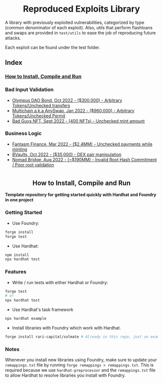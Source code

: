 # <h1 align="center"> Reproduced Exploits Library </h1>
A library with previously exploited vulnerabilities, categorized by type (common denominator of each exploit). Also, utils that perform flashloans and swaps are provided in `test/utils` to ease the job of reproducing future attacks.
 
Each exploit can be found under the test folder.

## Index
### [How to Install, Compile and Run](https://github.com/coinspect/prev-exploit-library#-hardhat-x-foundry-template-)

### Bad Input Validation
- [Olympus DAO Bond, Oct 2022 - ($300,000) - Arbitrary Tokens/Unchecked transfers](/test/Bad_Data_Validation/Bond_OlympusDAO.attack.sol)
- [Multichain a.k.a AnySwap, Jan 2022 - ($960,000) - Arbitrary Tokens/Unchecked Permit](/test/Bad_Data_Validation/Multichain_Permit.attack.sol)
- [Bad Guys NFT, Sept 2022 - (400 NFTs) - Unchecked mint amount](/test/Bad_Data_Validation/Bad_Guys_NFT.attack.sol)


### Business Logic
- [Fantasm Finance, Mar 2022 - ($2.4MM) - Unchecked payments while minting](/test/Business_Logic/Fantasm_Finance.attack.sol)
- [BVaults, Oct 2022 - ($35,000) - DEX pair manipulation](/test/Business_Logic/Bvaults.attack.sol)
- [Nomad Bridge, Aug 2022 - (~$190MM) - Invalid Root Hash Commitment / Poor root validation](/test/Business_Logic/NomadBridge.attack.sol)


# <h2 align="center"> How to Install, Compile and Run </h2>

**Template repository for getting started quickly with Hardhat and Foundry in one project**

### Getting Started

 * Use Foundry: 
```bash
forge install
forge test
```

 * Use Hardhat:
```bash
npm install
npx hardhat test
```

### Features

 * Write / run tests with either Hardhat or Foundry:
```bash
forge test
# or
npx hardhat test
```

 * Use Hardhat's task framework
```bash
npx hardhat example
```

 * Install libraries with Foundry which work with Hardhat.
```bash
forge install rari-capital/solmate # Already in this repo, just an example
```

### Notes

Whenever you install new libraries using Foundry, make sure to update your `remappings.txt` file by running `forge remappings > remappings.txt`. This is required because we use `hardhat-preprocessor` and the `remappings.txt` file to allow Hardhat to resolve libraries you install with Foundry.

